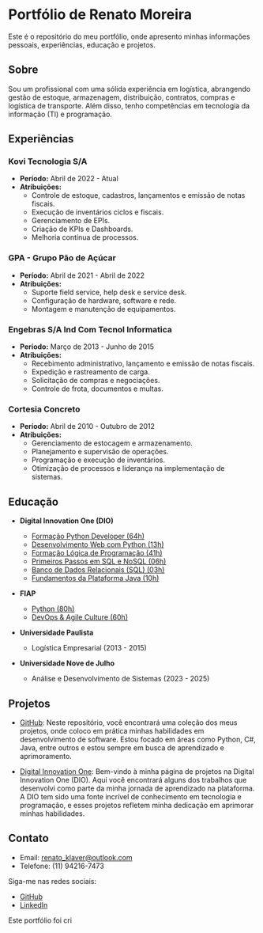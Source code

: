 # Portfólio de Renato Moreira

Este é o repositório do meu portfólio, onde apresento minhas informações pessoais, experiências, educação e projetos.

## Sobre

Sou um profissional com uma sólida experiência em logística, abrangendo gestão de estoque, armazenagem, distribuição, contratos, compras e logística de transporte. Além disso, tenho competências em tecnologia da informação (TI) e programação.

## Experiências

### Kovi Tecnologia S/A

- **Período:** Abril de 2022 - Atual
- **Atribuições:**
  - Controle de estoque, cadastros, lançamentos e emissão de notas fiscais.
  - Execução de inventários ciclos e fiscais.
  - Gerenciamento de EPIs.
  - Criação de KPIs e Dashboards.
  - Melhoria contínua de processos.

### GPA - Grupo Pão de Açúcar

- **Período:** Abril de 2021 - Abril de 2022
- **Atribuições:**
  - Suporte field service, help desk e service desk.
  - Configuração de hardware, software e rede.
  - Montagem e manutenção de equipamentos.

### Engebras S/A Ind Com Tecnol Informatica

- **Período:** Março de 2013 - Junho de 2015
- **Atribuições:**
  - Recebimento administrativo, lançamento e emissão de notas fiscais.
  - Expedição e rastreamento de carga.
  - Solicitação de compras e negociações.
  - Controle de frota, documentos e multas.

### Cortesia Concreto

- **Período:** Abril de 2010 - Outubro de 2012
- **Atribuições:**
  - Gerenciamento de estocagem e armazenamento.
  - Planejamento e supervisão de operações.
  - Programação e execução de inventários.
  - Otimização de processos e liderança na implementação de sistemas.

## Educação

- **Digital Innovation One (DIO)**
  - [Formação Python Developer (64h)](https://www.dio.me/certificate/D44B07EF)
  - [Desenvolvimento Web com Python (13h)](https://www.dio.me/certificate/72361F24)
  - [Formação Lógica de Programação (41h)](https://www.dio.me/certificate/ACEBD787)
  - [Primeiros Passos em SQL e NoSQL (06h)](https://www.dio.me/certificate/04542782)
  - [Banco de Dados Relacionais (SQL) (03h)](https://www.dio.me/certificate/CA7D9FB8)
  - [Fundamentos da Plataforma Java (10h)](https://www.dio.me/certificate/A7992CBC)

- **FIAP**
  - [Python (80h)](https://on.fiap.com.br/pluginfile.php/1/local_nanocourses/certificado_nanocourse/87807/certificado.png)
  - [DevOps & Agile Culture (60h)](https://on.fiap.com.br/pluginfile.php/1/local_nanocourses/certificado_nanocourse/87926/ef4c649eb043e36627af59819840fd39/certificado.png)

- **Universidade Paulista**
  - Logística Empresarial (2013 - 2015)

- **Universidade Nove de Julho**
  - Análise e Desenvolvimento de Sistemas (2023 - 2025)

## Projetos

- [GitHub](https://github.com/RenatoMor/dio_formacao_python_developer_projetos): Neste repositório, você encontrará uma coleção dos meus projetos, onde coloco em prática minhas habilidades em desenvolvimento de software. Estou focado em áreas como Python, C#, Java, entre outros e estou sempre em busca de aprendizado e aprimoramento.

- [Digital Innovation One](https://www.dio.me/users/renato_moreira): Bem-vindo à minha página de projetos na Digital Innovation One (DIO). Aqui você encontrará alguns dos trabalhos que desenvolvi como parte da minha jornada de aprendizado na plataforma. A DIO tem sido uma fonte incrível de conhecimento em tecnologia e programação, e esses projetos refletem minha dedicação em aprimorar minhas habilidades.

## Contato

- Email: renato_klaver@outlook.com
- Telefone: (11) 94216-7473

Siga-me nas redes sociais:
- [GitHub](https://github.com/RenatoMor)
- [LinkedIn](https://linkedin.com/in/renatomoreira-rm)

Este portfólio foi cri
